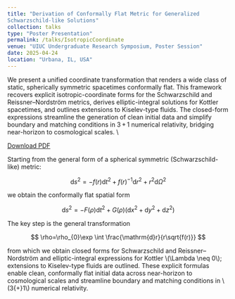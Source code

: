 ```yaml
---
title: "Derivation of Conformally Flat Metric for Generalized
Schwarzschild-like Solutions"
collection: talks
type: "Poster Presentation"
permalink: /talks/IsotropicCoordinate
venue: "UIUC Undergraduate Research Symposium, Poster Session"
date: 2025-04-24
location: "Urbana, IL, USA"
---
```

We present a unified coordinate transformation that renders a wide class of static, spherically symmetric spacetimes conformally flat. This framework recovers explicit isotropic-coordinate forms for the Schwarzschild and Reissner–Nordström metrics, derives elliptic-integral solutions for Kottler spacetimes, and outlines extensions to Kiselev-type fluids. The closed-form expressions streamline the generation of clean initial data and simplify boundary and matching conditions in 3 + 1 numerical relativity, bridging near-horizon to cosmological scales. \
<p><a href="{{ 'files/Isotropic_Coordinate_Poster.pdf' | relative_url }}" download>Download PDF</a></p>

Starting from the general form of a spherical symmetric (Schwarzschild-like) metric:

$$
\mathrm{d}s^{2}= -f(r)\mathrm{d}t^{2}+f(r)^{-1}\mathrm{d}r^{2}+r^{2}\mathrm{d}\Omega^{2}
$$

we obtain the conformally flat spatial form

$$
\mathrm{d}s^{2}= -F(\rho)\mathrm{d}t^{2}+G(\rho)(\mathrm{d}x^{2}+\mathrm{d}y^{2}+\mathrm{d}z^{2})
$$

The key step is the general transformation

$$
\rho=\rho_{0}\exp \int \frac{\mathrm{d}r}{r\sqrt{f(r)}}
$$

from which we obtain closed forms for Schwarzschild and Reissner–Nordström and elliptic-integral expressions for Kottler \\(\Lambda \neq 0\\); extensions to Kiselev-type fluids are outlined.
These explicit formulas enable clean, conformally flat initial data across near-horizon to cosmological scales and streamline boundary and matching conditions in \\(3{+}1\\) numerical relativity.
